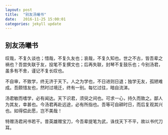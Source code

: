 ```yaml
---
layout: post
title:  "别友汤曦书"
date:   2016-11-25 15:00:01
categories: jekyll update
---
```


## 别友汤曦书

叹哉，不复久谈也；惜哉，不复久友也；哀哉，不复久知也。世之不古，皆吾辈之祸也？吾尝失联于友，投笔不复撰文也；后再失联，封琴不复鼓乐也；今别汤君，虽多有不舍，谨记不复长叹也。

不自审，不致学，终无济于天下。人之为学也，不日进则日退；独学无友，孤陋难成。吾颇惜友也，然时过境迁，终有一别。每忆过往，暗自流涕。

汤君敏而嗜学，必有闻达。天下识君，须臾之间也。可求一心，持久而致之。鄙人为其友，幸甚也。今汤君再赴远途，必有所指也。吾等可自耕时日，而后复观其兴也。如得偿此愿，岂不美哉！

特赠汤君闲书若干。昔英雄赠宝刀，今吾辈提笔为武，诛伐天下不平，故以书代刀耳。

